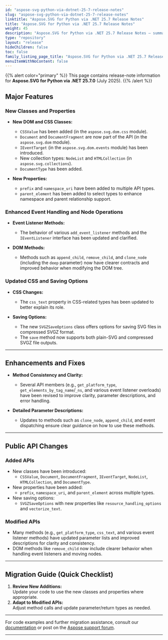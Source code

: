 ```yaml
---
id: "aspose-svg-python-via-dotnet-25-7-release-notes"
slug: "aspose-svg-python-via-dotnet-25-7-release-notes"
linktitle: "Aspose.SVG for Python via .NET 25.7 Release Notes"
title: "Aspose.SVG for Python via .NET 25.7 Release Notes"
weight: 45
description: "Aspose.SVG for Python via .NET 25.7 Release Notes – summary of improvements and fixes."
type: "repository"
layout: "release"
hideChildren: false
toc: false
family_listing_page_title: "Aspose.SVG for Python via .NET 25.7 Release Notes"
menuItemWithNoContent: false
---
```

{{% alert color="primary" %}}
This page contains release-note information for **Aspose.SVG for Python via .NET 25.7.0** (July 2025).
{{% /alert %}}

## Major Features

### New Classes and Properties

- **New DOM and CSS Classes:**  
  - `CSSValue` has been added (in the `aspose.svg.dom.css` module).
  - `Document` and `DocumentFragment` are now part of the API (in the `aspose.svg.dom` module).
  - `IEventTarget` (in the `aspose.svg.dom.events` module) has been introduced.
  - New collection types: `NodeList` and `HTMLCollection` (in `aspose.svg.collections`).
  - `DocumentType` has been added.

- **New Properties:**  
  - `prefix` and `namespace_uri` have been added to multiple API types.
  - `parent_element` has been added to select types to enhance namespace and parent relationship support.

### Enhanced Event Handling and Node Operations

- **Event Listener Methods:**  
  - The behavior of various `add_event_listener` methods and the `IEventListener` interface has been updated and clarified.
  
- **DOM Methods:**  
  - Methods such as `append_child`, `remove_child`, and `clone_node` (including the `deep` parameter) now have clearer contracts and improved behavior when modifying the DOM tree.

### Updated CSS and Saving Options

- **CSS Changes:**  
  - The `css_text` property in CSS-related types has been updated to better explain its role.

- **Saving Options:**  
  - The new `SVGZSaveOptions` class offers options for saving SVG files in compressed SVGZ format.
  - The `save` method now supports both plain-SVG and compressed SVGZ file outputs.

---

## Enhancements and Fixes

- **Method Consistency and Clarity:**  
  - Several API members (e.g., `get_platform_type`, `get_elements_by_tag_name`/`_ns`, and various event listener overloads) have been revised to improve clarity, parameter descriptions, and error handling.
  
- **Detailed Parameter Descriptions:**  
  - Updates to methods such as `clone_node`, `append_child`, and event dispatching ensure clear guidance on how to use these methods.

---

## Public API Changes

### Added APIs

- New classes have been introduced:
  - `CSSValue`, `Document`, `DocumentFragment`, `IEventTarget`, `NodeList`, `HTMLCollection`, and `DocumentType`.
- New properties have been added:
  - `prefix`, `namespace_uri`, and `parent_element` across multiple types.
- New saving options:
  - `SVGZSaveOptions` with new properties like `resource_handling_options` and `vectorize_text`.

### Modified APIs

- Many methods (e.g., `get_platform_type`, `css_text`, and various event listener methods) have updated parameter lists and improved descriptions for clarity and consistency.
- DOM methods like `remove_child` now include clearer behavior when handling event listeners and moving nodes.

---

## Migration Guide (Quick Checklist)

1. **Review New Additions:**  
   Update your code to use the new classes and properties where appropriate.
2. **Adapt to Modified APIs:**  
   Adjust method calls and update parameter/return types as needed.

---

For code examples and further migration assistance, consult our [documentation](https://docs.aspose.com/svg/python-net/) or post on the [Aspose support forum](https://forum.aspose.com/).

---